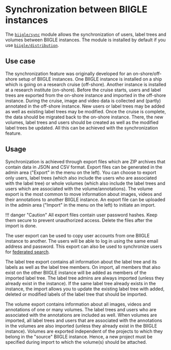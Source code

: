 # Synchronization between BIIGLE instances

The [`biigle/sync`](https://github.com/biigle/sync) module allows the synchronization of users, label trees and volumes between BIIGLE instances. The module is installed by default if you use [`biigle/distribution`](https://github.com/biigle/distribution).

## Use case

The synchronization feature was originally developed for an on-shore/off-shore setup of BIIGLE instances. One BIIGLE instance is installed on a ship which is going on a research cruise (off-shore). Another instance is installed at a research institute (on-shore). Before the cruise starts, users and label trees are exported from the on-shore instance and imported in the off-shore instance. During the cruise, image and video data is collected and (partly) annotated in the off-shore instance. New users or label trees may be added as well as existing label trees may be modified. Once the cruise is complete, the data should be migrated back to the on-shore instance. There, the new volumes, label trees and users should be created as well as the modified label trees be updated. All this can be achieved with the synchronization feature.

## Usage

Synchronization is achieved through export files which are ZIP archives that contain data in JSON and CSV format. Export files can be generated in the admin area ("Export" in the menu on the left). You can choose to export only users, label trees (which also include the users who are associated with the label tree) or whole volumes (which also include the label trees and users which are associated with the volume/annotations). The volume export is the most common to move information about images, videos and their annotations to another BIIGLE instance. An export file can be uploaded in the admin area ("Import" in the menu on the left) to initiate an import.

!!! danger "Caution"
    All export files contain user password hashes. Keep them secure to prevent unauthorized access. Delete the files after the import is done.
   
The user export can be used to copy user accounts from one BIIGLE instance to another. The users will be able to log in using the same email address and password. This export can also be used to synchronize users for [federated search](/federated-search). 

The label tree export contains all information about the label tree and its labels as well as the label tree members. On import, all members that also exist on the other BIIGLE instance will be added as members of the imported label tree. The label tree admins are always imported (unless they already exist in the instance). If the same label tree already exists in the instance, the import allows you to update the existing label tree with added, deleted or modified labels of the label tree that should be imported.

The volume export contains information about all images, videos and annotations of one or many volumes. The label trees and users who are associated with the annotations are included as well. When volumes are imported, all label trees and users that are associated with the annotations in the volumes are also imported (unless they already exist in the BIIGLE instance). Volumes are exported independent of the projects to which they belong in the "source" BIIGLE instance. Hence, a new project must be specified during import to which the volume(s) should be attached.
